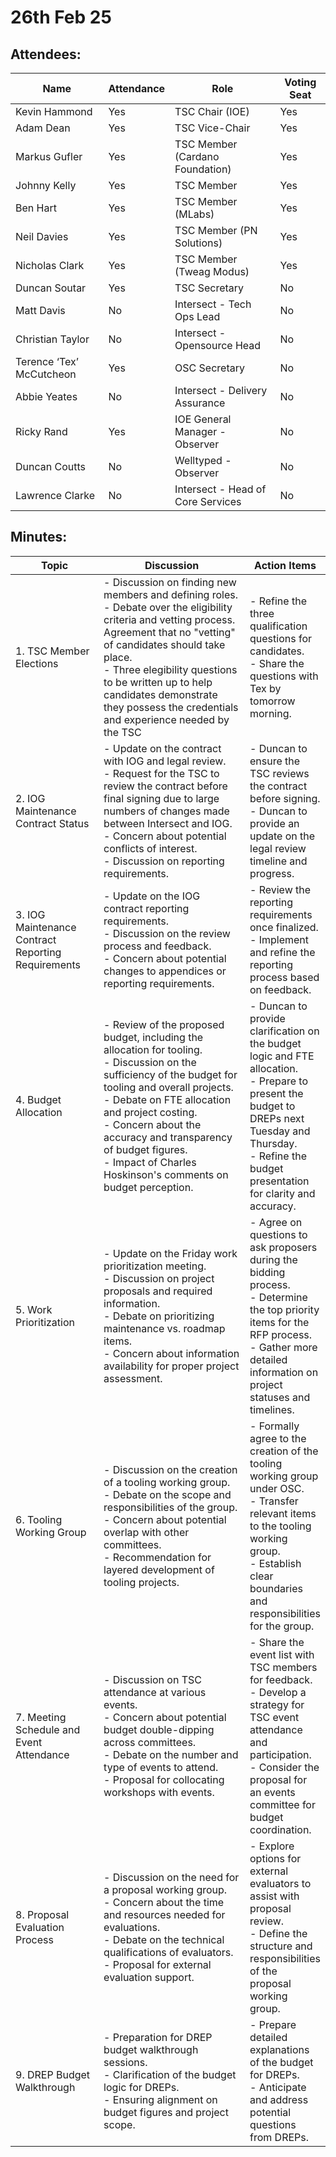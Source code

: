 # 26th Feb 25

## Attendees:

| Name                     | Attendance | Role                              | Voting Seat |
| ------------------------ | ---------- | --------------------------------- | ----------- |
| Kevin Hammond            | Yes        | TSC Chair (IOE)                   | Yes         |
| Adam Dean                | Yes        | TSC Vice-Chair                    | Yes         |
| Markus Gufler            | Yes        | TSC Member (Cardano Foundation)   | Yes         |
| Johnny Kelly             | Yes        | TSC Member                        | Yes         |
| Ben Hart                 | Yes        | TSC Member (MLabs)                | Yes         |
| Neil Davies              | Yes        | TSC Member (PN Solutions)         | Yes         |
| Nicholas Clark           | Yes        | TSC Member (Tweag Modus)          | Yes         |
| Duncan Soutar            | Yes        | TSC Secretary                     | No          |
| Matt Davis               | No         | Intersect - Tech Ops Lead         | No          |
| Christian Taylor         | No         | Intersect - Opensource Head       | No          |
| Terence ‘Tex’ McCutcheon | Yes        | OSC Secretary                     | No          |
| Abbie Yeates             | No         | Intersect - Delivery Assurance    | No          |
| Ricky Rand               | Yes        | IOE General Manager - Observer    | No          |
| Duncan Coutts            | No         | Welltyped - Observer              | No          |
| Lawrence Clarke          | No         | Intersect - Head of Core Services | No          |



## Minutes:

<table><thead><tr><th width="151">Topic</th><th width="323">Discussion</th><th>Action Items</th></tr></thead><tbody><tr><td>1. TSC Member Elections</td><td>- Discussion on finding new members and defining roles.<br>- Debate over the eligibility criteria and vetting process. Agreement that no "vetting" of candidates should take place.<br>- Three elegibility questions to be written up to help candidates demonstrate they possess the credentials and experience needed by the TSC</td><td>- Refine the three qualification questions for candidates.<br>- Share the questions with Tex by tomorrow morning.</td></tr><tr><td>2. IOG Maintenance Contract Status</td><td>- Update on the contract with IOG and legal review.<br>- Request for the TSC to review the contract before final signing due to large numbers of changes made between Intersect and IOG.<br>- Concern about potential conflicts of interest.<br>- Discussion on reporting requirements.</td><td>- Duncan to ensure the TSC reviews the contract before signing.<br>- Duncan to provide an update on the legal review timeline and progress.</td></tr><tr><td>3. IOG Maintenance Contract Reporting Requirements</td><td>- Update on the IOG contract reporting requirements.<br>- Discussion on the review process and feedback.<br>- Concern about potential changes to appendices or reporting requirements.</td><td>- Review the reporting requirements once finalized.<br>- Implement and refine the reporting process based on feedback.</td></tr><tr><td>4. Budget Allocation</td><td>- Review of the proposed budget, including the allocation for tooling.<br>- Discussion on the sufficiency of the budget for tooling and overall projects.<br>- Debate on FTE allocation and project costing.<br>- Concern about the accuracy and transparency of budget figures.<br>- Impact of Charles Hoskinson's comments on budget perception.</td><td>- Duncan to provide clarification on the budget logic and FTE allocation.<br>- Prepare to present the budget to DREPs next Tuesday and Thursday.<br>- Refine the budget presentation for clarity and accuracy.</td></tr><tr><td>5. Work Prioritization</td><td>- Update on the Friday work prioritization meeting.<br>- Discussion on project proposals and required information.<br>- Debate on prioritizing maintenance vs. roadmap items.<br>- Concern about information availability for proper project assessment.</td><td>- Agree on questions to ask proposers during the bidding process.<br>- Determine the top priority items for the RFP process.<br>- Gather more detailed information on project statuses and timelines.</td></tr><tr><td>6. Tooling Working Group</td><td>- Discussion on the creation of a tooling working group.<br>- Debate on the scope and responsibilities of the group.<br>- Concern about potential overlap with other committees.<br>- Recommendation for layered development of tooling projects.</td><td>- Formally agree to the creation of the tooling working group under OSC.<br>- Transfer relevant items to the tooling working group.<br>- Establish clear boundaries and responsibilities for the group.</td></tr><tr><td>7. Meeting Schedule and Event Attendance</td><td>- Discussion on TSC attendance at various events.<br>- Concern about potential budget double-dipping across committees.<br>- Debate on the number and type of events to attend.<br>- Proposal for collocating workshops with events.</td><td>- Share the event list with TSC members for feedback.<br>- Develop a strategy for TSC event attendance and participation.<br>- Consider the proposal for an events committee for budget coordination.</td></tr><tr><td>8. Proposal Evaluation Process</td><td>- Discussion on the need for a proposal working group.<br>- Concern about the time and resources needed for evaluations.<br>- Debate on the technical qualifications of evaluators.<br>- Proposal for external evaluation support.</td><td>- Explore options for external evaluators to assist with proposal review.<br>- Define the structure and responsibilities of the proposal working group.</td></tr><tr><td>9. DREP Budget Walkthrough</td><td>- Preparation for DREP budget walkthrough sessions.<br>- Clarification of the budget logic for DREPs.<br>- Ensuring alignment on budget figures and project scope.</td><td>- Prepare detailed explanations of the budget for DREPs.<br>- Anticipate and address potential questions from DREPs.</td></tr></tbody></table>
